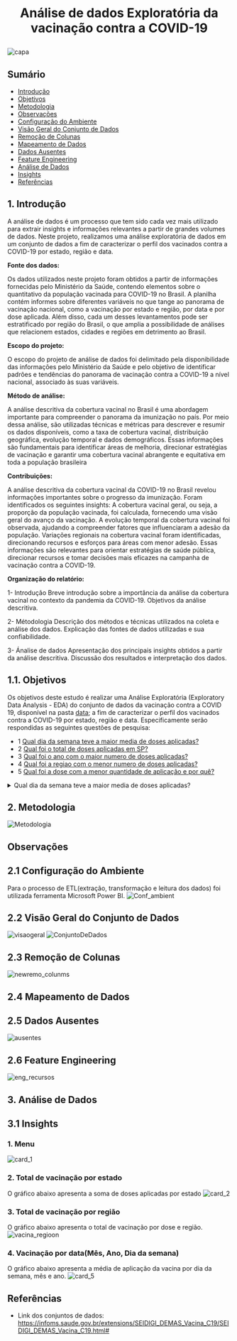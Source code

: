 # <p align="center">Análise de dados Exploratória da vacinação contra a COVID-19</p>

 ![capa](https://github.com/Jonatas-Gomes/A3-BigData/assets/57242457/fc731d86-4cd7-45b6-8248-9e83d153429c)

## Sumário 
- [Introdução](#1-introdução)
- [Objetivos](#11-objetivos)
- [Metodologia](#2-metodologia)
- [Observações](#observações)
- [Configuração do Ambiente](#21-configuração-do-ambiente)
- [Visão Geral do Conjunto de Dados](#22-visão-geral-do-conjunto-de-dados)
- [Remoção de Colunas](#23-remoção-de-colunas)
- [Mapeamento de Dados](#24-mapeamento-de-dados)
- [Dados Ausentes](#25-dados-ausentes)
- [Feature Engineering](#26-feature-engineering)
- [Análise de Dados](#3-análise-de-dados)
- [Insights ](#31-insights)
- [Referências](#referências)


## 1. Introdução
 A análise de dados é um processo que tem sido cada vez mais utilizado para extrair insights e informações relevantes a partir de grandes volumes de dados. Neste projeto, realizamos uma análise    exploratória de dados em um conjunto de dados a fim de caracterizar o perfil dos vacinados contra a COVID-19 por estado, região e data.
 
**Fonte dos dados:**

Os dados utilizados neste projeto foram obtidos a partir de informações fornecidas pelo Ministério da Saúde, contendo elementos sobre o quantitativo da população vacinada para COVID-19 no Brasil. A planilha contém informes sobre diferentes variáveis no que tange ao panorama de vacinação nacional, como a vacinação por estado e região, por data e por dose aplicada. Além disso, cada um desses levantamentos pode ser estratificado por região do Brasil, o que amplia a possibilidade de análises que relacionem estados, cidades e regiões em detrimento ao Brasil. 

**Escopo do projeto:**

O escopo do projeto de análise de dados foi delimitado pela disponibilidade das informações pelo Ministério da Saúde e pelo objetivo de identificar padrões e tendências do panorama de vacinação contra a COVID-19 a nível nacional, associado às suas variáveis.

**Método de análise:**

A análise descritiva da cobertura vacinal no Brasil é uma abordagem importante para compreender o panorama da imunização no país. Por meio dessa análise, são utilizadas técnicas e métricas para descrever e resumir os dados disponíveis, como a taxa de cobertura vacinal, distribuição geográfica, evolução temporal e dados demográficos. Essas informações são fundamentais para identificar áreas de melhoria, direcionar estratégias de vacinação e garantir uma cobertura vacinal abrangente e equitativa em toda a população brasileira

**Contribuições:**

A análise descritiva da cobertura vacinal da COVID-19 no Brasil revelou informações importantes sobre o progresso da imunização. Foram identificados os seguintes insights:
A cobertura vacinal geral, ou seja, a proporção da população vacinada, foi calculada, fornecendo uma visão geral do avanço da vacinação.
A evolução temporal da cobertura vacinal foi observada, ajudando a compreender fatores que influenciaram a adesão da população.
Variações regionais na cobertura vacinal foram identificadas, direcionando recursos e esforços para áreas com menor adesão.
Essas informações são relevantes para orientar estratégias de saúde pública, direcionar recursos e tomar decisões mais eficazes na campanha de vacinação contra a COVID-19.

**Organização do relatório:**

1- Introdução
Breve introdução sobre a importância da análise da cobertura vacinal no contexto da pandemia da COVID-19.
Objetivos da análise descritiva.

2-  Métodologia 
Descrição dos métodos e técnicas utilizados na coleta e análise dos dados.
Explicação das fontes de dados utilizadas e sua confiabilidade.

3- Ánalise de dados 
Apresentação dos principais insights obtidos a partir da análise descritiva.
Discussão dos resultados e interpretação dos dados.


## 1.1. Objetivos
  Os objetivos deste estudo é realizar uma Análise Exploratória (Exploratory Data Analysis - EDA) do conjunto de dados da vacinação contra a COVID 19, disponível na pasta [data](https://github.com/Jonatas-Gomes/A3-BigData/tree/main/data);  a fim  de  caracterizar o perfil dos vacinados contra a COVID-19 por estado, região e data. Especificamente serão respondidas as seguintes questões de pesquisa:
  - 1 [Qual dia da semana teve a maior media de doses aplicadas?](#4-vacinação-por-datamês-ano-dia-da-semana)
  - 2 [Qual foi o total de doses aplicadas em SP?](#2-total-de-vacinação-por-estado)
  - 3 [Qual foi o ano com o maior numero de doses aplicadas?](#4-vacinação-por-datamês-ano-dia-da-semana)
  - 4 [Qual foi a regiao com o menor numero de doses aplicadas?](#3-total-de-vacinação-por-região)
  - 5 [Qual foi a dose com a menor quantidade de aplicação e por quê?](#3-total-de-vacinação-por-região)
<details>
  <summary>Qual dia da semana teve a maior media de doses aplicadas?</summary>
   O dia da semana com a maior media de doses aplicadas foi quarta-feira com 824.631 doses aplicadas
   Conforme o item -> [4. Vacinação por Data/Mês/Ano](#4-vacinação-por-datamês-ano-dia-da-semana)
</details>

## 2. Metodologia
  ![Metodologia](https://github.com/Jonatas-Gomes/A3-BigData/assets/57242457/a20f9954-ccd5-45af-ad71-db444dae8d39)
## Observações

## 2.1 Configuração do Ambiente
  Para o processo de ETL(extração, transformação e leitura dos dados) foi utilizada ferramenta Microsoft Power BI. 
 ![Conf_ambient](https://github.com/Jonatas-Gomes/A3-BigData/assets/57242457/e1184e7a-ff75-4e14-9c15-4ee53408adec)
## 2.2 Visão Geral do Conjunto de Dados
  ![visaogeral](https://github.com/Jonatas-Gomes/A3-BigData/assets/57242457/24686b7b-2a0f-43cb-ab32-d602d75dbc30)
  ![ConjuntoDeDados](https://github.com/Jonatas-Gomes/A3-BigData/assets/57242457/62916921-3266-482a-9ace-3371a8ed00d3)

## 2.3 Remoção de Colunas
  ![newremo_colunms](https://github.com/Jonatas-Gomes/A3-BigData/assets/57242457/de40bdde-a61b-4896-917a-77581848deaa) 

## 2.4 Mapeamento de Dados
  
## 2.5 Dados Ausentes
  ![ausentes](https://github.com/Jonatas-Gomes/A3-BigData/assets/57242457/af815179-ae77-45e0-a251-50a5d10c4a45)
## 2.6 Feature Engineering
  ![eng_recursos](https://github.com/Jonatas-Gomes/A3-BigData/assets/57242457/2a297506-970c-4239-b7d3-7c9b031d1508)

## 3. Análise de Dados
  
## 3.1 Insights 
  ### 1. Menu
  ![card_1](https://github.com/Jonatas-Gomes/A3-BigData/assets/57242457/e36bd086-c0d0-4233-b971-ae9625160462)
  ### 2. Total de vacinação por estado
  O gráfico abaixo apresenta a soma de doses aplicadas por estado
  ![card_2](https://github.com/Jonatas-Gomes/A3-BigData/assets/57242457/dd6527aa-3be5-43cc-b397-1f632454d8d6)
  ### 3. Total de vacinação por região
  O gráfico abaixo apresenta o total de vacinação por dose e região.
  ![vacina_regioon](https://github.com/Jonatas-Gomes/A3-BigData/assets/57242457/77d1686b-139e-4529-a672-3325a09db180)
  ### 4. Vacinação por data(Mês, Ano, Dia da semana)
  O gráfico abaixo apresenta a média de aplicação da vacina por dia da semana, mês e ano.
  ![card_5](https://github.com/Jonatas-Gomes/A3-BigData/assets/57242457/eba879a5-eb09-490b-91a1-4f031740e3a5)

## Referências
- Link dos conjuntos de dados:
https://infoms.saude.gov.br/extensions/SEIDIGI_DEMAS_Vacina_C19/SEIDIGI_DEMAS_Vacina_C19.html#


